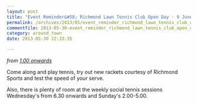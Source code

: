 ```yaml
---
layout: post
title: "Event Reminder&#58; Richmond Lawn Tennis Club Open Day - 9 June 2013"
permalink: /archives/2013/05/event_reminder_richmond_lawn_tennis_club_open_day.html
commentfile: 2013-05-30-event_reminder_richmond_lawn_tennis_club_open_day
category: around_town
date: 2013-05-30 22:33:35

---
```


<em>from [1.00 onwards](/directory/sports/201305301724)</em>

Come along and play tennis, try out new rackets courtesy of Richmond Sports and test the speed of your serve.

Also, there is plenty of room at the weekly social tennis sessions Wednesday's from 6.30 onwards and Sunday's 2.00-5.00.
